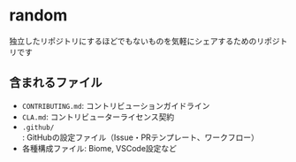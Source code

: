 # random

独立したリポジトリにするほどでもないものを気軽にシェアするためのリポジトリです

## 含まれるファイル

- `CONTRIBUTING.md`: コントリビューションガイドライン
- `CLA.md`: コントリビューターライセンス契約
- `.github/`: GitHubの設定ファイル（Issue・PRテンプレート、ワークフロー）
- 各種構成ファイル: Biome, VSCode設定など
